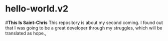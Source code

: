 # hello-world.v2
#**This Is Saint-Chris**
This repository is about my second coming. I found out that I was going to be a great developer through my struggles, which will be translated as hope., 
